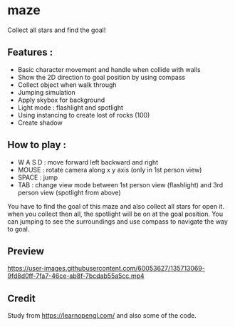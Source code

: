 # maze

Collect all stars and find the goal!

## Features :
  - Basic character movement and handle when collide with walls
  - Show the 2D direction to goal position by using compass 
  - Collect object when walk through
  - Jumping simulation
  - Apply skybox for background
  - Light mode : flashlight and spotlight
  - Using instancing to create lost of rocks (100)
  - Create shadow 
  
## How to play :
  - W A S D : move forward left backward and right
  - MOUSE : rotate camera along x y axis (only in 1st person view)
  - SPACE : jump 
  - TAB : change view mode between 1st person view (flashlight)  and 3rd person view (spotlight from above)
  
  You have to find the goal of this maze and also collect all stars for open it. when you collect then all, the spotlight will be on at the goal position.
  You can jumping to see the surroundings and use compass to navigate the way to goal.  
  
## Preview
  

https://user-images.githubusercontent.com/60053627/135713069-9fd8d0ff-7fa7-46ce-ab8f-7bcdab55a5cc.mp4



## Credit
   Study from https://learnopengl.com/ and also some of the code. 


